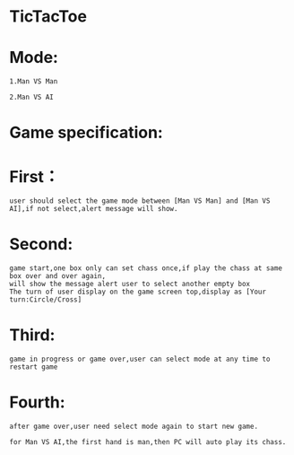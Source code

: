 # TicTacToe

# Mode: 
    1.Man VS Man
    
    2.Man VS AI
    
# Game specification:
#   First：
    user should select the game mode between [Man VS Man] and [Man VS AI],if not select,alert message will show.
#   Second:
    game start,one box only can set chass once,if play the chass at same box over and over again,
    will show the message alert user to select another empty box
    The turn of user display on the game screen top,display as [Your turn:Circle/Cross]
#   Third:
    game in progress or game over,user can select mode at any time to restart game
#   Fourth:
    after game over,user need select mode again to start new game.
    
    for Man VS AI,the first hand is man,then PC will auto play its chass.

